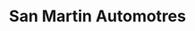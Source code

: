 ---
title: "San Martin Automotres"
url: /ciudad-autonoma-de-buenos-aires/san-martin-automotres/
shop: piezas de automóviles
---